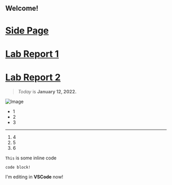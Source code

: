 ## Welcome!
# [Side Page](https://alextahan.github.io/cse15l-lab-reports/sidepage.html)
# [Lab Report 1](lab-report-1-week-2.md)
# [Lab Report 2](lab-report-2-week-4.md)
> *Today* is **January 12, 2022.**

![Image](https://cdn.mos.cms.futurecdn.net/3upZx2gxxLpW7MBbnKYQLH-1200-80.jpg)
- 1
- 2
- 3
---
1. 4
2. 5
3. 6

`This` is some inline code
```
code block!
```

I'm editing in **VSCode** now!